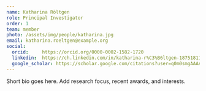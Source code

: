 ```yaml
---
name: Katharina Röltgen
role: Principal Investigator
order: 1
team: member
photo: /assets/img/people/katharina.jpg
email: katharina.roeltgen@example.org
social:
  orcid:     https://orcid.org/0000-0002-1582-1720
  linkedin:  https://ch.linkedin.com/in/katharina-r%C3%B6ltgen-187518118
  google_scholar: https://scholar.google.com/citations?user=q0m0smgAAAAJ&hl=en
---
```

Short bio goes here. Add research focus, recent awards, and interests.
